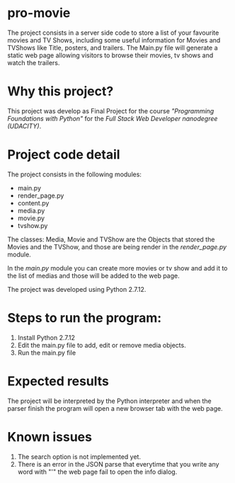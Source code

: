 # pro-movie

The project consists in a server side code to store a list of your favourite movies and TV Shows, including some useful
information for Movies and TVShows like Title, posters, and trailers.
The Main.py file will generate a static web page allowing visitors to browse their movies, tv shows and watch the trailers.

# Why this project?

This project was develop as Final Project for the course <i>"Programming Foundations with Python"</i> for the <i>Full Stack Web 
Developer nanodegree (UDACITY)</i>.

# Project code detail

The project consists in the following modules:

<ul>
  <li>main.py</li>
  <li>render_page.py</li>
  <li>content.py</li>
  <li>media.py</li>
  <li>movie.py</li>
  <li>tvshow.py</li>
</ul>

The classes: Media, Movie and TVShow are the Objects that stored the Movies and the TVShow, and those are being render in 
the <i>render_page.py</i> module.

In the <i>main.py</i> module you can create more movies or tv show and add it to the list of medias and those will be added to
the web page.

The project was developed using Python 2.7.12.

# Steps to run the program:

<ol>
  <li>Install Python 2.7.12 </li>
  <li>Edit the main.py file to add, edit or remove media objects.</li>
  <li>Run the main.py file</li>
</ol>

# Expected results

The project will be interpreted by the Python interpreter and when the parser finish the program will open a new browser tab
with the web page.

# Known issues
<ol>
  <li>The search option is not implemented yet.</li>
  <li>There is an error in the JSON parse that everytime that you write any word with "'" the web page fail to open the info dialog.</li>
</ol>
